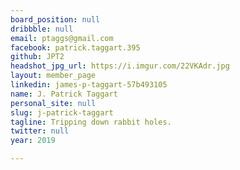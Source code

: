 ```yaml
---
board_position: null
dribbble: null
email: ptaggs@gmail.com
facebook: patrick.taggart.395
github: JPT2
headshot_jpg_url: https://i.imgur.com/22VKAdr.jpg
layout: member_page
linkedin: james-p-taggart-57b493105
name: J. Patrick Taggart
personal_site: null
slug: j-patrick-taggart
tagline: Tripping down rabbit holes.
twitter: null
year: 2019

---
```

